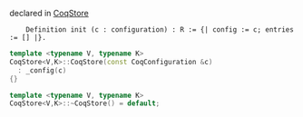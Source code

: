 declared in [CoqStore](coqstore.hpp.md)


```coq
    Definition init (c : configuration) : R := {| config := c; entries := [] |}.
```

```cpp
template <typename V, typename K>
CoqStore<V,K>::CoqStore(const CoqConfiguration &c)
  : _config(c)
{}

template <typename V, typename K>
CoqStore<V,K>::~CoqStore() = default;
```
